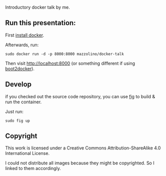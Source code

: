 Introductory docker talk by me.

## Run this presentation:

First [install docker](https://www.docker.io/gettingstarted/#h_installation).

Afterwards, run:

    sudo docker run -d -p 8000:8000 mazzolino/docker-talk

Then visit [http://localhost:8000](http://localhost:8000) (or something different if using [boot2docker](https://github.com/boot2docker/boot2docker)).

## Develop

if you checked out the source code repository, you can use [fig](http://orchardup.github.io/fig/) to build & run the container.

Just run:

    sudo fig up

## Copyright

This work is licensed under a Creative Commons Attribution-ShareAlike 4.0 International License.

I could not distribute all images because they might be copyrighted. So I linked to them accordingly.
